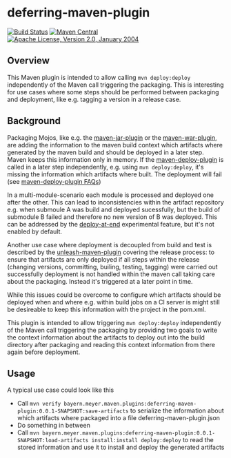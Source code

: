 deferring-maven-plugin
======================
[![Build Status](https://travis-ci.org/MeyerNils/deferring-maven-plugin.svg?branch=master)](https://travis-ci.org/MeyerNils/deferring-maven-plugin)
[![Maven Central](https://img.shields.io/maven-central/v/bayern.meyer.maven.plugins/deferring-maven-plugin.svg?label=Maven%20Central)](http://search.maven.org/#search%7Cga%7C1%7Cbayern.meyer.maven.plugins)
[![Apache License, Version 2.0, January 2004](https://img.shields.io/github/license/MeyerNils/deferring-maven-plugin.svg?label=License)](http://www.apache.org/licenses/)

Overview
--------
This Maven plugin is intended to allow calling `mvn deploy:deploy` independently of the Maven call triggering the packaging. This is interesting for use cases where some steps should be performed between packaging and deployment, like e.g. tagging a version in a release case.

Background
----------
Packaging Mojos, like e.g. the [maven-jar-plugin](https://maven.apache.org/plugins/maven-jar-plugin/) or the [maven-war-plugin](https://maven.apache.org/plugins/maven-war-plugin/), are adding the information to the maven build context which artifacts where generated by the maven build and should be deployed in a later step. Maven keeps this information only in memory. If the [maven-deploy-plugin](https://maven.apache.org/plugins/maven-deploy-plugin/) is called in a later step independently, e.g. using `mvn deploy:deploy`, it's missing the information which artifacts where built. The deployment will fail (see [maven-deploy-plugin FAQs](https://maven.apache.org/plugins/maven-deploy-plugin/faq.html#deploy_deploy))

In a multi-module-scenario each module is processed and deployed one after the other. This can lead to inconsistencies within the artifact repository e.g. when submoule A was build and deployed sucessfully, but the build of submodule B failed and therefore no new version of B was deployed. This can be addressed by the [deploy-at-end](https://maven.apache.org/plugins/maven-deploy-plugin/deploy-mojo.html#deployAtEnd) experimental feature, but it's not enabled by default.

Another use case where deployment is decoupled from build and test is described by the [unleash-maven-plugin](https://github.com/shillner/unleash-maven-plugin/) covering the release process: to ensure that artifacts are only deployed if all steps within the release (changing versions, committing, builing, testing, tagging) were carried out successfully deployment is not handled within the maven call taking care about the packaging. Instead it's triggered at a later point in time. 

While this issues could be overcome to configure which artifacts should be deployed when and where e.g. within build jobs on a CI server is might still be desireable to keep this information with the project in the pom.xml. 

This plugin is intended to allow triggering `mvn deploy:deploy` independently of the Maven call triggering the packaging by providing two goals to write the context information about the artifacts to deploy out into the build directory after packaging and reading this context information from there again before deployment. 

Usage
-----
A typical use case could look like this
* Call `mvn verify bayern.meyer.maven.plugins:deferring-maven-plugin:0.0.1-SNAPSHOT:save-artifacts` to serialize the information about which artifacts where packaged into a file deferring-maven-plugin.json
* Do something in between
* Call `mvn bayern.meyer.maven.plugins:deferring-maven-plugin:0.0.1-SNAPSHOT:load-artifacts install:install deploy:deploy` to read the stored information and use it to install and deploy the generated artifacts
